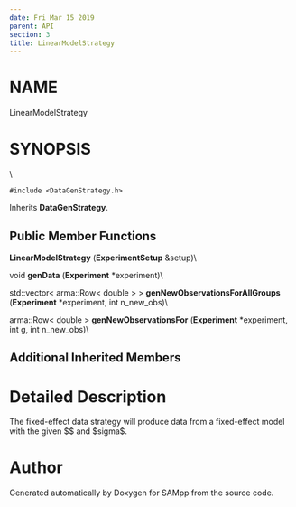 ```yaml
---
date: Fri Mar 15 2019
parent: API
section: 3
title: LinearModelStrategy
---
```


NAME
====

LinearModelStrategy

SYNOPSIS
========

\

`#include <DataGenStrategy.h>`

Inherits **DataGenStrategy**.

Public Member Functions
-----------------------

**LinearModelStrategy** (**ExperimentSetup** &setup)\

void **genData** (**Experiment** \*experiment)\

std::vector\< arma::Row\< double \> \>
**genNewObservationsForAllGroups** (**Experiment** \*experiment, int
n\_new\_obs)\

arma::Row\< double \> **genNewObservationsFor** (**Experiment**
\*experiment, int g, int n\_new\_obs)\

Additional Inherited Members
----------------------------

Detailed Description
====================

The fixed-effect data strategy will produce data from a fixed-effect
model with the given \$\$ and \$sigma\$.

Author
======

Generated automatically by Doxygen for SAMpp from the source code.
